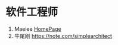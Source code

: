 # 软件工程师
1. Maeiee [HomePage](https://garden.maxieewong.com/)
2. 牛尾刚 https://note.com/simplearchitect